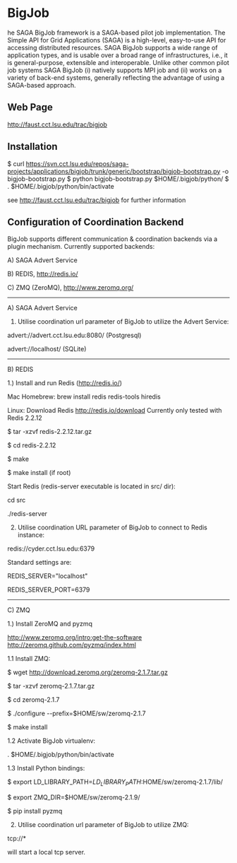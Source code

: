 BigJob  
=============

he SAGA BigJob framework is a SAGA-based pilot job implementation. The  Simple API for Grid Applications (SAGA) is a high-level, easy-to-use API for accessing distributed resources. SAGA BigJob supports a wide range of application types, and is usable over a broad range of infrastructures, i.e., it is general-purpose, extensible and interoperable. Unlike other common pilot job systems SAGA BigJob 
(i) natively supports MPI job and 
(ii) works on a variety of back-end systems, generally reflecting the advantage of using a SAGA-based approach. 

Web Page
-------------

http://faust.cct.lsu.edu/trac/bigjob


Installation
-------------

$ curl https://svn.cct.lsu.edu/repos/saga-projects/applications/bigjob/trunk/generic/bootstrap/bigjob-bootstrap.py -o bigjob-bootstrap.py
$ python bigjob-bootstrap.py $HOME/.bigjob/python/
$ . $HOME/.bigjob/python/bin/activate

see http://faust.cct.lsu.edu/trac/bigjob for further information


Configuration of Coordination Backend
-------------------------------------

BigJob supports different communication & coordination backends via a plugin mechanism.
Currently supported backends:

A) SAGA Advert Service

B) REDIS, http://redis.io/

C) ZMQ (ZeroMQ), http://www.zeromq.org/

***************************************************************************
A) SAGA Advert Service

1) Utilise coordination url parameter of BigJob to utilize the Advert Service:

advert://advert.cct.lsu.edu:8080/ (Postgresql)

advert://localhost/ (SQLite)


***************************************************************************
B) REDIS

1.) Install and run Redis (http://redis.io/)

Mac Homebrew:
brew install redis redis-tools hiredis

Linux:
Download Redis http://redis.io/download
Currently only tested with Redis 2.2.12

$ tar -xzvf redis-2.2.12.tar.gz

$ cd redis-2.2.12
 
$ make

$ make install (if root)


Start Redis (redis-server executable is located in src/ dir):

cd src

./redis-server


2) Utilise coordination URL parameter of BigJob to connect to Redis instance:

redis://cyder.cct.lsu.edu:6379

Standard settings are:

REDIS_SERVER="localhost"

REDIS_SERVER_PORT=6379



***************************************************************************
C) ZMQ

1.) Install ZeroMQ and pyzmq

http://www.zeromq.org/intro:get-the-software
http://zeromq.github.com/pyzmq/index.html

1.1 Install ZMQ:

$ wget http://download.zeromq.org/zeromq-2.1.7.tar.gz

$ tar -xzvf zeromq-2.1.7.tar.gz

$ cd zeromq-2.1.7

$ ./configure --prefix=$HOME/sw/zeromq-2.1.7

$ make install


1.2 Activate BigJob virtualenv:

. $HOME/.bigjob/python/bin/activate

1.3 Install Python bindings:

$ export LD_LIBRARY_PATH=$LD_LIBRARY_PATH:$HOME/sw/zeromq-2.1.7/lib/

$ export ZMQ_DIR=$HOME/sw/zeromq-2.1.9/

$ pip install pyzmq


2) Utilise coordination url parameter of BigJob to utilize ZMQ:

tcp://*

will start a local tcp server.

